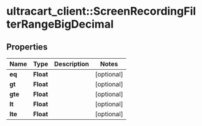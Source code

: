 # ultracart_client::ScreenRecordingFilterRangeBigDecimal

## Properties
Name | Type | Description | Notes
------------ | ------------- | ------------- | -------------
**eq** | **Float** |  | [optional] 
**gt** | **Float** |  | [optional] 
**gte** | **Float** |  | [optional] 
**lt** | **Float** |  | [optional] 
**lte** | **Float** |  | [optional] 


